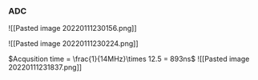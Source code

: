 ### ADC

![[Pasted image 20220111230156.png]]



![[Pasted image 20220111230224.png]]

$Acqusition time = \frac{1}{14MHz}\times 12.5 = 893ns$
![[Pasted image 20220111231837.png]]

